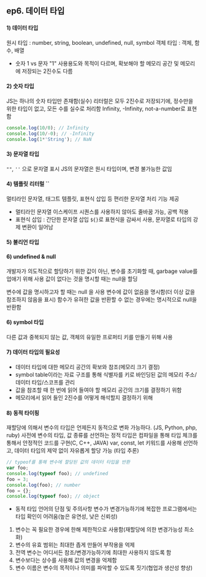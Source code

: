 ## ep6. 데이터 타입

#### 1) 데이터 타입 
원시 타입 : number, string, boolean, undefined, null, symbol 
객체 타입 : 객체, 함수, 배열

* 숫자 1 vs 문자 "1"
사용용도와 목적이 다르며, 확보해야 할 메모리 공간 및 메모리에 저장되는 2진수도 다름

#### 2) 숫자 타입 
JS는 하나의 숫자 타입만 존재함(실수)
리터럴은 모두 2진수로 저장되기에, 정수만을 위한 타입이 없고, 모든 수를 실수로 처리함 
Infinity, -Infinity, not-a-number로 표현함 
```js
console.log(10/0); // Infinity
console.log(10/-0); // -Infinity
console.log(1*'String'); // NaN
```

#### 3) 문자열 타입
`""`, `''` 으로 문자열 표시 
JS의 문자열은 원시 타입이며, 변경 불가능한 값임

#### 4) 템플릿 리터럴 ``
멀티라인 문자열, 태그트 템플릿, 표현식 삽입 등 편리한 문자열 처리 기능 제공 
* 멀티라인 문자열 
이스케이프 시퀀스를 사용하지 않아도 줄바꿈 가능, 공백 적용 
* 표현식 삽입 : 간단한 문자열 삽입
`${}`로 표현식을 감싸서 사용, 문자열로 타입의 강제 변환이 일어남 

#### 5) 불리언 타입

#### 6) undefined & null
개발자가 의도적으로 할당하기 위한 값이 아닌, 변수를 초기화할 때, garbage value를 업애기 위해 사용 
값이 없다는 것을 명시할 때는 null을 할딩

변수에 값을 명시하고자 할 때는 null 을 사용
변수에 값이 없음을 명시함(더 이상 값을 참조하지 않음을 표시)
함수가 유혀한 값을 반환할 수 없는 경우에는 명시적으로 null을 반환함 

#### 6) symbol 타입 
다른 값과 중복되지 않는 값, 객체의 유일한 프로퍼티 키를 만들기 위해 사용 

#### 7) 데이터 타입의 필요성
* 데이터 타입에 대한 메모리 공간의 확보와 참조(메모리 크기 결정)
* symbol table이라는 자료 구조를 통해 식별자를 키로 바인딩된 값의 메모리 주소/데이터 타입/스코프를 관리 
* 값을 참조할 때 한 번에 읽어 들여야 할 메모리 공간의 크기를 결정하기 위함 
* 메모리에서 읽어 들인 2진수를 어떻게 해석할지 결정하기 위해 

#### 8) 동적 타이핑
재할당에 의해서 변수의 타입은 언제든지 동적으로 변화 가능하다. (JS, Python, php, ruby)
사전에 변수의 타입, 값 종류를 선언하는 정적 타입은 컴파일을 통해 타입 체크를 통해서 안정적인 코드를 구현(C, C++, JAVA)
var, const, let 키워드를 사용해 선언하고, 데이터 타입의 제약 없이 자유롭게 할당 가능 (타입 추론)
```js
// typeof를 통해 변수에 할당된 값의 데이터 타입을 반환
var foo;
console.log(typeof foo); // undefined
foo = 3;
console.log(foo); // number 
foo = {}; 
console.log(typeof foo); // object
```

* 동적 타입 언어의 단점 및 주의사항
변수가 변경가능하기에 복잡한 프로그램에서는 타입 확인이 어려움(높은 유연성, 낮은 신뢰성)
1) 변수는 꼭 필요한 경우에 한해 제한적으로 사용함(재할당에 의한 변경가능성 최소화)
2) 변수의 유효 범위는 최대한 좁게 만들어 부작용을 억제
3) 전역 변수는 어디서든 참조/변경가능하기에 최대한 사용하지 않도록 함
4) 변수보다는 상수를 사용해 값의 변경을 억제함
5) 변수 이름은 변수의 목적이나 의미를 파악할 수 있도록 짓기(협업과 생산성 향상)




